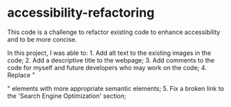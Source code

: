 # accessibility-refactoring

This code is a challenge to refactor existing code to enhance accessibility and to be more concise.

In this project, I was able to:
    1. Add alt text to the existing images in the code;
    2. Add a descriptive title to the webpage; 
    3. Add comments to the code for myself and future developers who may work on the code;
    4. Replace "<div>" elements with more appropriate semantic elements;
    5. Fix a broken link to the 'Search Engine Optimization' section;